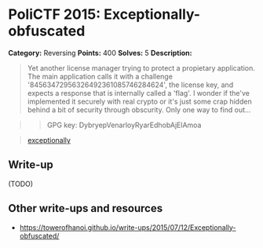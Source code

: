 # PoliCTF 2015: Exceptionally-obfuscated

**Category:** Reversing
**Points:** 400
**Solves:** 5
**Description:**

> Yet another license manager trying to protect a propietary application. The main application calls it with a challenge '84563472956326492361085746284624', the license key, and expects a response that is internally called a 'flag'. I wonder if the've implemented it securely with real crypto or it's just some crap hidden behind a bit of security through obscurity. Only one way to find out...

>> GPG key: DybryepVenarloyRyarEdhobAjElAmoa

> [exceptionally](exceptionally_6fd29dcff0c656b05c635a26c1853b7e.tar.gz.gpg)

## Write-up

(TODO)

## Other write-ups and resources

* <https://towerofhanoi.github.io/write-ups/2015/07/12/Exceptionally-obfuscated/>
